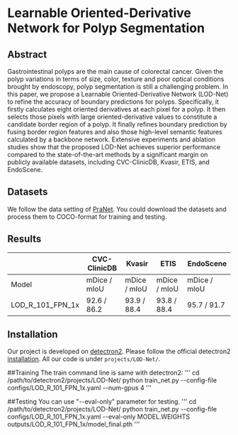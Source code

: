# Learnable Oriented-Derivative Network for Polyp Segmentation

## Abstract

Gastrointestinal polyps are the main cause of colorectal cancer.  Given the polyp variations in terms of size, color, texture and poor optical conditions brought by endoscopy, polyp segmentation is still a challenging problem. In this paper, we propose a Learnable Oriented-Derivative Network (LOD-Net) to refine the accuracy of boundary predictions for polyps. Specifically, it firstly calculates eight oriented derivatives at each pixel for a polyp. It then selects those pixels with large oriented-derivative values to constitute a candidate border region of a polyp. It finally refines boundary prediction by fusing border region features and also those high-level semantic features calculated by a backbone network. Extensive experiments and ablation studies show that the proposed LOD-Net achieves superior performance compared to the state-of-the-art methods by a significant margin on publicly available datasets, including CVC-ClinicDB, Kvasir, ETIS, and EndoScene. 




## Datasets

We follow the data setting of [PraNet](https://github.com/DengPingFan/PraNet). You could download the datasets and process them to COCO-format for training and testing.

## Results
|                     |CVC-ClinicDB  |       Kvasir   |        ETIS    |     EndoScene   |
|---------------------|--------------------|-----------------------------|--------------------|----------|
|Model                |  mDice    /  mIoU   |  mDice   /  mIoU   |  mDice   /  mIoU   |  mDice   /  mIoU   |
| LOD_R_101_FPN_1x    |   92.6   /  86.2   |   93.9   /   88.4  |   93.8   /   88.4  |   95.7   /   91.7  |



## Installation

Our project is developed on [detectron2](https://github.com/facebookresearch/detectron2). Please follow the official detectron2 [installation](https://github.com/facebookresearch/detectron2/blob/master/INSTALL.md). All our code is under `projects/LOD-Net/`. 

##Training
The train command line is same with detectron2:
'''
cd /path/to/detectron2/projects/LOD-Net/
python train_net.py --config-file configs/LOD_R_101_FPN_1x.yaml --num-gpus 4
'''

##Testing
You can use "--eval-only" parameter for testing.
'''
cd /path/to/detectron2/projects/LOD-Net/
python train_net.py --config-file configs/LOD_R_101_FPN_1x.yaml --eval-only MODEL.WEIGHTS outputs/LOD_R_101_FPN_1x/model_final.pth
'''
